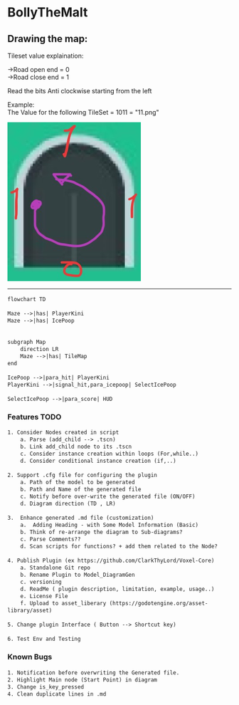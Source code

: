 # BollyTheMalt

## **Drawing the map:**

Tileset value explaination:

->Road open end = 0 <br>
->Road close end = 1 <br>

Read the bits Anti clockwise starting from the left

Example:<br>
The Value for the following TileSet = 1011 = "11.png" <br>

![Example](https://github.com/arsany007/BollyTheMalt/blob/main/road/TileMapExample.jpg?raw=true)

---


```mermaid
flowchart TD

Maze -->|has| PlayerKini
Maze -->|has| IcePoop


subgraph Map
    direction LR
    Maze -->|has| TileMap
end

IcePoop -->|para_hit| PlayerKini
PlayerKini -->|signal_hit,para_icepoop| SelectIcePoop

SelectIcePoop -->|para_score| HUD

```

### Features TODO
	1. Consider Nodes created in script 
		a. Parse (add_child --> .tscn)
		b. Link add_child node to its .tscn
		c. Consider instance creation within loops (For,while..)
		d. Consider conditional instance creation (if,..)
		
	2. Support .cfg file for configuring the plugin
		a. Path of the model to be generated
		b. Path and Name of the generated file
		c. Notify before over-write the generated file (ON/OFF)
		d. Diagram direction (TD , LR)
		
	3.  Enhance generated .md file (customization)
		a.  Adding Heading - with Some Model Information (Basic)
		b. Think of re-arrange the diagram to Sub-diagrams?
		c. Parse Comments??
		d. Scan scripts for functions? + add them related to the Node?
		
	4. Publish Plugin (ex https://github.com/ClarkThyLord/Voxel-Core)
		a. Standalone Git repo
		b. Rename Plugin to Model_DiagramGen
		c. versioning
		d. ReadMe ( plugin description, limitation, example, usage..)
		e. License File
		f. Upload to asset_liberary (https://godotengine.org/asset-library/asset)
		
	5. Change plugin Interface ( Button --> Shortcut key)

	6. Test Env and Testing

	

### Known Bugs
	1. Notification before overwriting the Generated file.
	2. Highlight Main node (Start Point) in diagram
	3. Change is_key_pressed
	4. Clean duplicate lines in .md


